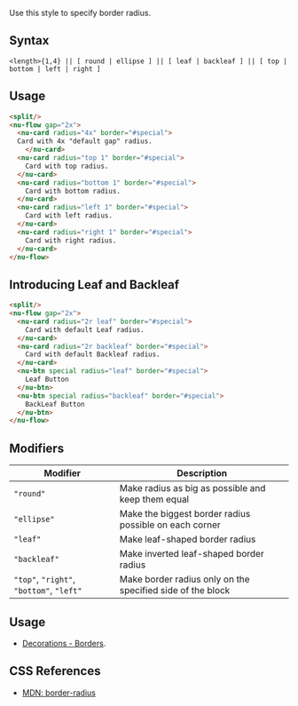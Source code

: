 Use this style to specify border radius.

## Syntax

```
<length>{1,4} || [ round | ellipse ] || [ leaf | backleaf ] || [ top | bottom | left | right ]
```

## Usage

```html
<split/>
<nu-flow gap="2x">
  <nu-card radius="4x" border="#special">
  Card with 4x "default gap" radius.
	</nu-card>
  <nu-card radius="top 1" border="#special">
    Card with top radius.
  </nu-card>
  <nu-card radius="bottom 1" border="#special">
    Card with bottom radius.
  </nu-card>
  <nu-card radius="left 1" border="#special">
    Card with left radius.
  </nu-card>
  <nu-card radius="right 1" border="#special">
    Card with right radius.
  </nu-card>
</nu-flow>
```

## Introducing Leaf and Backleaf

```html
<split/>
<nu-flow gap="2x">
  <nu-card radius="2r leaf" border="#special">
    Card with default Leaf radius.
  </nu-card>
  <nu-card radius="2r backleaf" border="#special">
    Card with default Backleaf radius.
  </nu-card>
  <nu-btn special radius="leaf" border="#special">
    Leaf Button
  </nu-btn>
  <nu-btn special radius="backleaf" border="#special">
    BackLeaf Button
  </nu-btn>
</nu-flow>
```

## Modifiers

|Modifier|Description|
|----|----|
|`"round"`|Make radius as big as possible and keep them equal|
|`"ellipse"`|Make the biggest border radius possible on each corner|
|`"leaf"`|Make leaf-shaped border radius|
|`"backleaf"`|Make inverted leaf-shaped border radius|
|`"top"`, `"right"`, `"bottom"`, `"left"`|Make border radius only on the specified side of the block|

## Usage

* [Decorations - Borders](../../storybook/decorations/borders.md).

## CSS References

* [MDN: border-radius](!https://developer.mozilla.org/en-US/docs/Web/CSS/border-radius)

